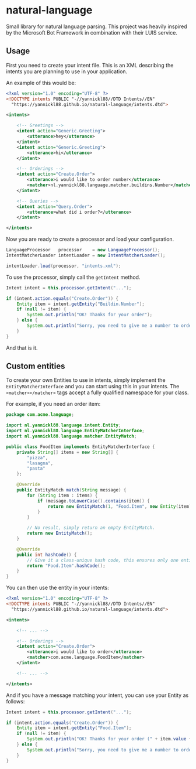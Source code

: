 # natural-language
Small library for natural language parsing. This project was heavily inspired by the Microsoft Bot Framework in combination with their LUIS service.

## Usage
First you need to create your intent file. This is an XML describing the intents you are planning to use in your application.

An example of this would be:
```xml
<?xml version="1.0" encoding="UTF-8" ?>
<!DOCTYPE intents PUBLIC "-//yannickl88//DTD Intents//EN"
  "https://yannickl88.github.io/natural-language/intents.dtd">

<intents>

    <!-- Greetings -->
    <intent action="Generic.Greeting">
        <utterance>hey</utterance>
    </intent>
    <intent action="Generic.Greeting">
        <utterance>hi</utterance>
    </intent>

    <!-- Orderings -->
    <intent action="Create.Order">
        <utterance>i would like to order number</utterance>
        <matcher>nl.yannickl88.language.matcher.buildins.Number</matcher>
    </intent>

    <!-- Queries -->
    <intent action="Query.Order">
        <utterance>what did i order?</utterance>
    </intent>

</intents>
```

Now you are ready to create a processor and load your configuration.

```java
LanguageProcessor   processor    = new LanguageProcessor();
IntentMatcherLoader intentLoader = new IntentMatcherLoader();

intentLoader.load(processor, "intents.xml");
```

To use the processor, simply call the `getIntent` method.
```java
Intent intent = this.processor.getIntent("...");

if (intent.action.equals("Create.Order")) {
    Entity item = intent.getEntity("Buildin.Number");
    if (null != item) {
        System.out.println("OK! Thanks for your order");
    } else {
        System.out.println("Sorry, you need to give me a number to order.");
    }
}
```

And that is it.

## Custom entities
To create your own Entities to use in intents, simply implement the `EntityMatcherInterface` and you can start using this in your intents. The `<matcher></matcher>` tags accept a fully qualified namespace for your class.

For example, if you need an order item:
```java
package com.acme.language;

import nl.yannickl88.language.intent.Entity;
import nl.yannickl88.language.EntityMatcherInterface;
import nl.yannickl88.language.matcher.EntityMatch;

public class FoodItem implements EntityMatcherInterface {
    private String[] items = new String[] {
        "pizza",
        "lasagna",
        "pasta"
    };

    @Override
    public EntityMatch match(String message) {
        for (String item : items) {
            if (message.toLowerCase().contains(item)) {
                return new EntityMatch(1, "Food.Item", new Entity(item));
            }
        }

        // No result, simply return an empty EntityMatch.
        return new EntityMatch();
    }

    @Override
    public int hashCode() {
        // Give it a class-unique hash code, this ensures only one entity per type.
        return "Food.Item".hashCode();
    }
}
```

You can then use the entity in your intents:

```xml
<?xml version="1.0" encoding="UTF-8" ?>
<!DOCTYPE intents PUBLIC "-//yannickl88//DTD Intents//EN"
  "https://yannickl88.github.io/natural-language/intents.dtd">

<intents>

    <!-- ... -->

    <!-- Orderings -->
    <intent action="Create.Order">
        <utterance>i would like to order</utterance>
        <matcher>com.acme.language.FoodItem</matcher>
    </intent>

    <!-- ... -->

</intents>
```

And if you have a message matching your intent, you can use your Entity as follows:

```java
Intent intent = this.processor.getIntent("...");

if (intent.action.equals("Create.Order")) {
    Entity item = intent.getEntity("Food.Item");
    if (null != item) {
        System.out.println("OK! Thanks for your order (" + item.value + ")");
    } else {
        System.out.println("Sorry, you need to give me a number to order.");
    }
}
```